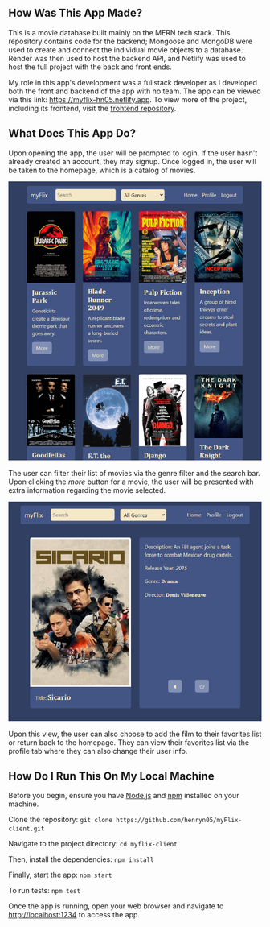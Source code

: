 ## How Was This App Made?
This is a movie database built mainly on the MERN tech stack. This repository contains code for the backend; Mongoose and MongoDB were used to create and connect the individual movie objects to a database. Render was then used to host the backend API, and Netlify was used to host the full project with the back and front ends.

My role in this app's development was a fullstack developer as I developed both the front and backend of the app with no team. The app can be viewed via this link: https://myflix-hn05.netlify.app. To view more of the project, including its frontend, visit the [frontend repository](https://github.com/myFlix-client).

## What Does This App Do?
Upon opening the app, the user will be prompted to login. If the user hasn't already created an account, they may signup. Once logged in, the user will be taken to the homepage, which is a catalog of movies.

![Myflix Homepage](./img/myflix-app-screenshot.png)

The user can filter their list of movies via the genre filter and the search bar. Upon clicking the *more* button for a movie, the user will be presented with extra information regarding the movie selected.

![Myflix Movie Card](./img/myflix-card-screenshot.png)

Upon this view, the user can also choose to add the film to their favorites list or return back to the homepage. They can view their favorites list via the profile tab where they can also change their user info.

## How Do I Run This On My Local Machine
Before you begin, ensure you have [Node.js](https://nodejs.org/) and [npm](https://www.npmjs.com/) installed on your machine.

Clone the repository:
`git clone https://github.com/henryn05/myFlix-client.git`

Navigate to the project directory:
`cd myflix-client`

Then, install the dependencies:
`npm install`

Finally, start the app:
`npm start`

To run tests:
`npm test`

Once the app is running, open your web browser and navigate to [http://localhost:1234](http://localhost:1234) to access the app.
